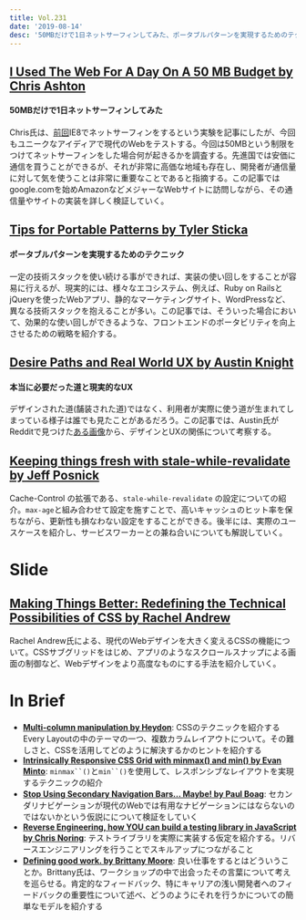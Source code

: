 ```yaml
---
title: Vol.231
date: '2019-08-14'
desc: '50MBだけで1日ネットサーフィンしてみた、ポータブルパターンを実現するためのテクニック、本当に必要だった道と現実的なUX、ほか計10リンク'
---
```


## [I Used The Web For A Day On A 50 MB Budget by Chris Ashton](https://www.smashingmagazine.com/2019/07/web-on-50mb-budget/)

#### 50MBだけで1日ネットサーフィンしてみた

Chris氏は、[前回](https://www.smashingmagazine.com/2019/03/web-on-internet-explorer-ie8/)IE8でネットサーフィンをするという実験を記事にしたが、今回もユニークなアイディアで現代のWebをテストする。今回は50MBという制限をつけてネットサーフィンをした場合何が起きるかを調査する。先進国では安価に通信を買うことができるが、それが非常に高価な地域も存在し、開発者が通信量に対して気を使うことは非常に重要なことであると指摘する。この記事ではgoogle.comを始めAmazonなどメジャーなWebサイトに訪問しながら、その通信量やサイトの実装を詳しく検証していく。

## [Tips for Portable Patterns by Tyler Sticka](https://cloudfour.com/thinks/tips-for-portable-patterns/)

#### ポータブルパターンを実現するためのテクニック

一定の技術スタックを使い続ける事ができれば、実装の使い回しをすることが容易に行えるが、現実的には、様々なエコシステム、例えば、Ruby on RailsとjQueryを使ったWebアプリ、静的なマーケティングサイト、WordPressなど、異なる技術スタックを抱えることが多い。この記事では、そういった場合において、効果的な使い回しができるような、フロントエンドのポータビリティを向上させるための戦略を紹介する。

## [Desire Paths and Real World UX by Austin Knight](https://austinknight.com/writing/desire-paths-and-real-world-ux)

#### 本当に必要だった道と現実的なUX

デザインされた道(舗装された道)ではなく、利用者が実際に使う道が生まれてしまっている様子は誰でも見たことがあるだろう。この記事では、Austin氏がRedditで見つけた[ある画像](https://uploads-ssl.webflow.com/5a872bc50b4f6f0001a740bd/5c4a0bb1a64ec9603fb9fed1_DesignVSUX.jpeg)から、デザインとUXの関係について考察する。

## [Keeping things fresh with stale-while-revalidate by Jeff Posnick](https://web.dev/stale-while-revalidate/)

Cache-Control の拡張である、`stale-while-revalidate` の設定についての紹介。`max-age`と組み合わせて設定を施すことで、高いキャッシュのヒット率を保ちながら、更新性も損なわない設定をすることができる。後半には、実際のユースケースを紹介し、サービスワーカーとの兼ね合いについても解説していく。

# Slide
## [Making Things Better: Redefining the Technical Possibilities of CSS by Rachel Andrew](https://noti.st/rachelandrew/ClxWtN/making-things-better-redefining-the-technical-possibilities-of-css#soNczRo)

Rachel Andrew氏による、現代のWebデザインを大きく変えるCSSの機能について。CSSサブグリッドをはじめ、アプリのようなスクロールスナップによる画面の制御など、Webデザインをより高度なものにする手法を紹介していく。

# In Brief
- [**Multi-column manipulation by Heydon**](https://every-layout.dev/blog/multi-column-manipulation/): CSSのテクニックを紹介する Every Layoutの中のテーマの一つ、複数カラムレイアウトについて。その難しさと、CSSを活用してどのように解決するかのヒントを紹介する
- [**Intrinsically Responsive CSS Grid with minmax() and min() by Evan Minto**](http://evanminto.com/blog/intrinsically-responsive-css-grid-minmax-min/): `minmax``()`と`min``()`を使用して、レスポンシブなレイアウトを実現するテクニックの紹介
- [**Stop Using Secondary Navigation Bars… Maybe! by Paul Boag**](https://boagworld.com/design/secondary-navigation/): セカンダリナビゲーションが現代のWebでは有用なナビゲーションにはならないのではないかという仮説にについて検証をしていく
- [**Reverse Engineering, how YOU can build a testing library in JavaScript by Chris Noring**](https://dev.to/itnext/reverse-engineering-how-you-can-build-a-test-library-53e3): テストライブラリを実際に実装する仮定を紹介する。リバースエンジニアリングを行うことでスキルアップにつながること
- [**Defining good work. by Brittany Moore**](http://blog.testdouble.com/posts/2019-07-25-solving-the-problems-with-positive-feedback): 良い仕事をするとはどういうことか。Brittany氏は、ワークショップの中で出会ったその言葉について考えを巡らせる。肯定的なフィードバック、特にキャリアの浅い開発者へのフィードバックの重要性について述べ、どうのようにそれを行うかについての簡単なモデルを紹介する
